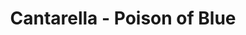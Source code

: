--- 
title: "Cantarella - Poison of Blue"
publishdate: "2019-8-29T16:48:46+02:00"
src: "https://365manga.net/manga/cantarella-poison-of-blue"
image: "https://data.365manga.net/images/thumbnails/6327-cantarella-poison-of-blue.jpg"
description: "Based on Kurousa-P's popular Vocaloid song 'Cantarella': Cesare (KAITO) is the first born son of the House of Borgia, while Lucrezia (Hatsune Miku) is his younger sister. One day, Cesare receives a poison from his father that has been handed down in the family called, 'Cantarella'. The House of Borgia gained prosperity in the 15th century Rome. Cesare, who is in line as the next head of the family, has…"
---